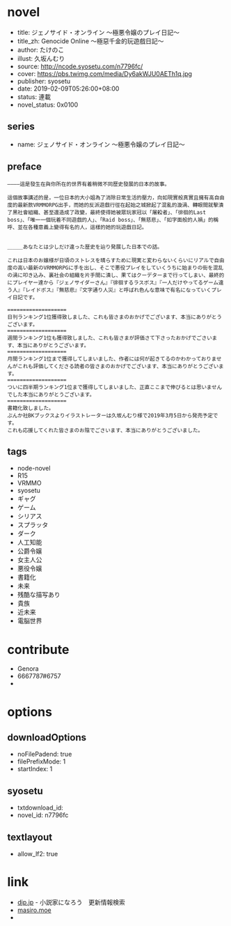 # novel

- title: ジェノサイド・オンライン 〜極悪令嬢のプレイ日記〜
- title_zh: Genocide Online ～極惡千金的玩遊戲日記～
- author: たけのこ
- illust: 久坂んむり
- source: http://ncode.syosetu.com/n7796fc/
- cover: https://pbs.twimg.com/media/Dy6akWJU0AETh1q.jpg
- publisher: syosetu
- date: 2019-02-09T05:26:00+08:00
- status: 連載
- novel_status: 0x0100

## series

- name: ジェノサイド・オンライン 〜極悪令嬢のプレイ日記〜

## preface


```
――――這是發生在與你所在的世界有着稍微不同歷史發展的日本的故事。

這個故事講述的是，一位日本的大小姐為了消除日常生活的壓力，向如現實般真實且擁有高自由度的最新款VRMMORPG出手，而她的反派遊戲行徑在起始之城掀起了混亂的漩渦、轉眼間就擊潰了黑社會組織、甚至還造成了政變，最終使得她被眾玩家冠以「屠殺者」、「徘徊的Last boss」、「唯一一個玩着不同遊戲的人」、「Raid boss」、「無慈悲」、「如字面般的人禍」的稱呼、並在各種意義上變得有名的人，這樣的她的玩遊戲日記。


＿＿＿あなたとは少しだけ違った歴史を辿り発展した日本での話。

これは日本のお嬢様が日頃のストレスを晴らすために現実と変わらないくらいにリアルで自由度の高い最新のVRMMORPGに手を出し、そこで悪役プレイをしていくうちに始まりの街を混乱の渦に叩き込み、裏社会の組織を片手間に潰し、果てはクーデターまで行ってしまい、最終的にプレイヤー達から『ジェノサイダーさん』『徘徊するラスボス』『一人だけやってるゲーム違う人』『レイドボス』『無慈悲』『文字通り人災』と呼ばれ色んな意味で有名になっていくプレイ日記です。

===================
日刊ランキング1位獲得致しました、これも皆さまのおかげでございます、本当にありがとうございます。
===================
週間ランキング1位も獲得致しました、これも皆さまが評価さて下さったおかげでごさいます、本当にありがとうございます。
===================
月間ランキング1位まで獲得してしまいました、作者には何が起きてるのかわかっておりませんがこれも評価してくださる読者の皆さまのおかげでございます、本当にありがとうございます。
===================
ついに四半期ランキング1位まで獲得してしまいました、正直ここまで伸びるとは思いませんでした本当にありがとうございます。
===================
書籍化致しました。
ぶんか社BKブックスよりイラストレーターは久坂んむり様で2019年3月5日から発売予定です。
これも応援してくれた皆さまのお陰でごさいます、本当にありがとうございました。
```

## tags

- node-novel
- R15
- VRMMO
- syosetu
- ギャグ
- ゲーム
- シリアス
- スプラッタ
- ダーク
- 人工知能
- 公爵令嬢
- 女主人公
- 悪役令嬢
- 書籍化
- 未来
- 残酷な描写あり
- 貴族
- 近未来
- 電脳世界

# contribute

- Genora
- 6667787#6757
- 

# options

## downloadOptions

- noFilePadend: true
- filePrefixMode: 1
- startIndex: 1

## syosetu

- txtdownload_id:
- novel_id: n7796fc

## textlayout

- allow_lf2: true

# link

- [dip.jp](https://narou.nar.jp/search.php?text=n7796fc&novel=all&genre=all&new_genre=all&length=0&down=0&up=100) - 小説家になろう　更新情報検索
- [masiro.moe](https://masiro.moe/forum.php?mod=forumdisplay&fid=115&page=1)
- 



